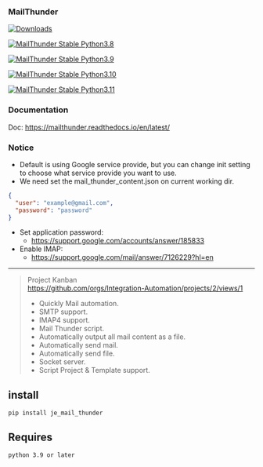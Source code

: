 ### MailThunder

[![Downloads](https://static.pepy.tech/badge/je-mail-thunder)](https://pepy.tech/project/je-mail-thunder)

[![MailThunder Stable Python3.8](https://github.com/Intergration-Automation-Testing/MailThunder/actions/workflows/mail_thunder_stable_python3_8.yml/badge.svg)](https://github.com/Intergration-Automation-Testing/MailThunder/actions/workflows/mail_thunder_stable_python3_8.yml)

[![MailThunder Stable Python3.9](https://github.com/Intergration-Automation-Testing/MailThunder/actions/workflows/mail_thunder_stable_python3_9.yml/badge.svg)](https://github.com/Intergration-Automation-Testing/MailThunder/actions/workflows/mail_thunder_stable_python3_9.yml)

[![MailThunder Stable Python3.10](https://github.com/Intergration-Automation-Testing/MailThunder/actions/workflows/mail_thunder_stable_python3_10.yml/badge.svg)](https://github.com/Intergration-Automation-Testing/MailThunder/actions/workflows/mail_thunder_stable_python3_10.yml)

[![MailThunder Stable Python3.11](https://github.com/Intergration-Automation-Testing/MailThunder/actions/workflows/mail_thunder_stable_python3_11.yml/badge.svg)](https://github.com/Intergration-Automation-Testing/MailThunder/actions/workflows/mail_thunder_stable_python3_11.yml)

### Documentation

Doc: https://mailthunder.readthedocs.io/en/latest/

### Notice
* Default is using Google service provide, but you can change init setting to choose what service provide you want to use.
* We need set the mail_thunder_content.json on current working dir.
``` json
{
  "user": "example@gmail.com",
  "password": "password"
}
```
* Set application password:
  * https://support.google.com/accounts/answer/185833
* Enable IMAP:
  * https://support.google.com/mail/answer/7126229?hl=en
---

> Project Kanban \
> https://github.com/orgs/Integration-Automation/projects/2/views/1
> * Quickly Mail automation.
> * SMTP support.
> * IMAP4 support.
> * Mail Thunder script.
> * Automatically output all mail content as a file.
> * Automatically send mail.
> * Automatically send file.
> * Socket server.
> * Script Project & Template support.

## install 

```
pip install je_mail_thunder
```

## Requires

```
python 3.9 or later
```